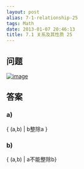 ```yaml
---
layout: post
alias: 7-1-relationship-25
tags: Math
date: 2013-01-07 20:46:13
title: 7.1 关系及其性质 25
---
```


## 问题

[![image](http://freewind.me/wp-content/uploads/2013/01/image_thumb131.png "image")](http://freewind.me/wp-content/uploads/2013/01/image130.png)

## 答案

### a)

{ (a,b) | b整除a }

### b)

{ (a,b) | a不能整除b}

